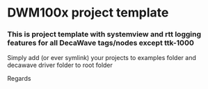 # DWM100x project template

### This is project template with systemview and rtt logging features for all DecaWave tags/nodes except ttk-1000

Simply add (or ever symlink) your projects to examples folder and decawave driver folder to root folder

Regards

